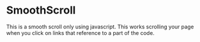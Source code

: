 # SmoothScroll
This is a smooth scroll only using javascript.
This works scrolling your page when you click on links that reference to a part of the code.
